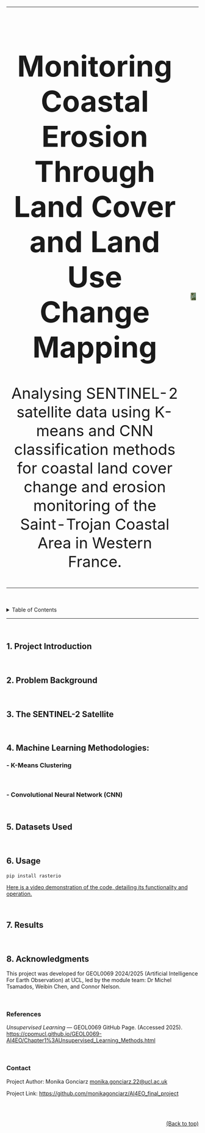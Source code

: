 <table>
  <tr>
    <td style="text-align:center; padding-right:20px; vertical-align: middle;">
      <h1 style="font-size: 76px;">Monitoring Coastal Erosion Through Land Cover and Land Use Change Mapping</h1>
      <p style="font-size: 40px;">Analysing SENTINEL-2 satellite data using K-means and CNN classification methods for coastal land cover change and erosion monitoring of the Saint-Trojan Coastal Area in Western France.</p>
    </td>
    <td style="vertical-align: middle;">
      <img src="./Sentinel-2_L2A-459879377421259-timelapse.gif" alt="Sentinel-2 Timelapse" style="width: 1000px; height: auto;" />
    </td>
  </tr>
</table>







<br>  
<br>  

<details>
<summary>Table of Contents</summary>
  
1. [Project Introduction](#1-project-introduction)
2. [Problem Background](#2-problem-background)
3. [The SENTINEL-2 Satellite](#3-the-sentinel-2-satellite)
4. [Machine Learning Methodologies:](#4-machine-learning-methodologies)
    - [K-Means Clustering](#k-means-clustering)
    - [Convolutional Neural Network (CNN)](#convolutional-neural-network-cnn)
5. [Datasets Used](#5-datasets-used)
6. [Usage](#6-usage)
7. [Results](#7-results)
8. [Acknowledgements](#8-acknowledgments)
    - [References](#references)
    - [Contact](#contact)

</details>

---

<br>  


## 1. Project Introduction



<br>  

## 2. Problem Background



<br>  

## 3. The SENTINEL-2 Satellite



<br>  


## 4. Machine Learning Methodologies:

### - K-Means Clustering



<br>  


### - Convolutional Neural Network (CNN)



<br>  


## 5. Datasets Used



<br>  

## 6. Usage

```python
pip install rasterio
```

[Here is a video demonstration of the code, detailing its functionality and operation.](https://youtu.be/rqpMsphdrzo)






<br>  

## 7. Results




<br>  

## 8. Acknowledgments

This project was developed for GEOL0069 2024/2025 (Artificial Intelligence For Earth Observation) at UCL, led by the module team: Dr Michel Tsamados, Weibin Chen, and Connor Nelson.

<br>  


### References
*Unsupervised Learning* — GEOL0069 GitHub Page. (Accessed 2025). https://cpomucl.github.io/GEOL0069-AI4EO/Chapter1%3AUnsupervised_Learning_Methods.html

<br>  

### Contact

Project Author: Monika Gonciarz monika.gonciarz.22@ucl.ac.uk

Project Link: https://github.com/monikagonciarz/AI4EO_final_project

<br>
<br>



<div style="text-align: right;">
  
  [(Back to top)](#top)
</div>



